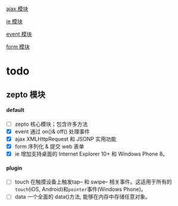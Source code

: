 [ajax 模块](https://github.com/pavelShen/zepto-analysis/blob/develop/ajax/ajax.md)

[ie 模块](https://github.com/pavelShen/zepto-analysis/blob/develop/ie/ie.md)

[event 模块](https://github.com/pavelShen/zepto-analysis/blob/develop/event/event.md)

[form 模块](https://github.com/pavelShen/zepto-analysis/blob/develop/form/form.md)

# todo

## zepto 模块

#### default

* [ ] zepto 核心模块；包含许多方法
* [x] event 通过 on()& off() 处理事件
* [x] ajax XMLHttpRequest 和 JSONP 实用功能
* [x] form 序列化 & 提交 web 表单
* [x] ie 增加支持桌面的 Internet Explorer 10+ 和 Windows Phone 8。

#### plugin

* [ ] touch 在触摸设备上触发tap– 和 swipe– 相关事件。这适用于所有的`touch`(iOS, Android)和`pointer`事件(Windows Phone)。
* [ ] data 一个全面的 data()方法, 能够在内存中存储任意对象。

